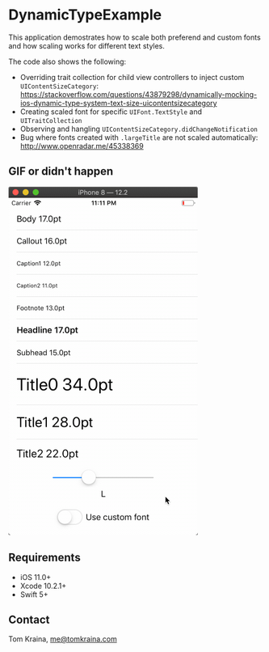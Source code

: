 # DynamicTypeExample

This application demostrates how to scale both preferend and custom fonts and how scaling works for different text styles.

The code also shows the following:
- Overriding trait collection for child view controllers to inject custom `UIContentSizeCategory`: https://stackoverflow.com/questions/43879298/dynamically-mocking-ios-dynamic-type-system-text-size-uicontentsizecategory
- Creating scaled font for specific `UIFont.TextStyle` and `UITraitCollection`
- Observing and hangling `UIContentSizeCategory.didChangeNotification`
- Bug where fonts created with `.largeTitle` are not scaled automatically: http://www.openradar.me/45338369

## GIF or didn't happen

![DynamicTypeExample](https://github.com/tomaskraina/DynamicTypeExample/raw/master/DynamicTypeExample.gif)

## Requirements

- iOS 11.0+
- Xcode 10.2.1+
- Swift 5+


Contact
-------
Tom Kraina, me@tomkraina.com
